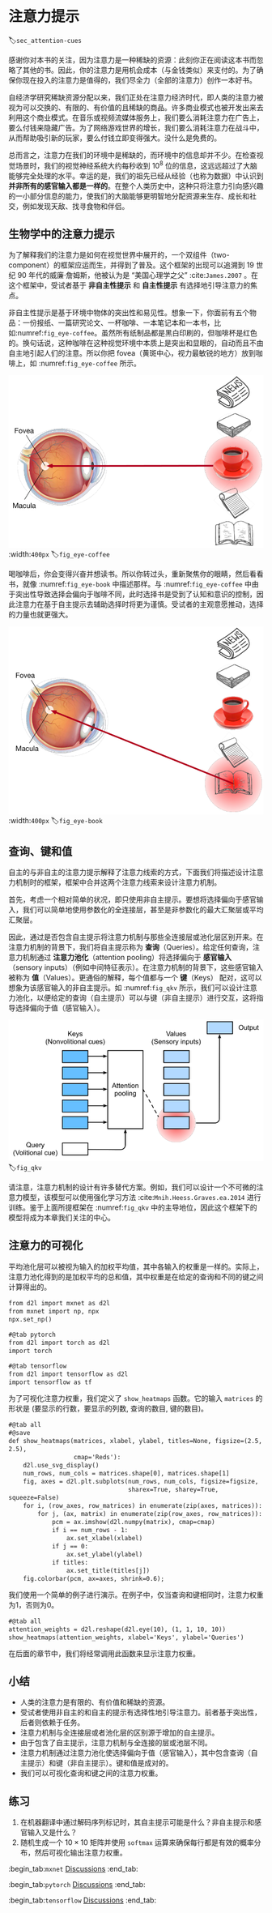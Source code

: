 # 注意力提示
:label:`sec_attention-cues`

感谢你对本书的关注，因为注意力是一种稀缺的资源：此刻你正在阅读这本书而忽略了其他的书。因此，你的注意力是用机会成本（与金钱类似）来支付的。为了确保你现在投入的注意力是值得的，我们尽全力（全部的注意力）创作一本好书。

自经济学研究稀缺资源分配以来，我们正处在注意力经济时代，即人类的注意力被视为可以交换的、有限的、有价值的且稀缺的商品。许多商业模式也被开发出来去利用这个商业模式。在音乐或视频流媒体服务上，我们要么消耗注意力在广告上，要么付钱来隐藏广告。为了网络游戏世界的增长，我们要么消耗注意力在战斗中，从而帮助吸引新的玩家，要么付钱立即变得强大。没什么是免费的。

总而言之，注意力在我们的环境中是稀缺的，而环境中的信息却并不少。在检查视觉场景时，我们的视觉神经系统大约每秒收到 $10^8$ 位的信息，这远远超过了大脑能够完全处理的水平。幸运的是，我们的祖先已经从经验（也称为数据）中认识到 **并非所有的感官输入都是一样的**。在整个人类历史中，这种只将注意力引向感兴趣的一小部分信息的能力，使我们的大脑能够更明智地分配资源来生存、成长和社交，例如发现天敌、找寻食物和伴侣。

## 生物学中的注意力提示

为了解释我们的注意力是如何在视觉世界中展开的，一个双组件（two-component）的框架应运而生，并得到了普及。这个框架的出现可以追溯到 19 世纪 90 年代的威廉·詹姆斯，他被认为是 “美国心理学之父” :cite:`James.2007` 。在这个框架中，受试者基于 **非自主性提示** 和 **自主性提示** 有选择地引导注意力的焦点。

非自主性提示是基于环境中物体的突出性和易见性。想象一下，你面前有五个物品：一份报纸、一篇研究论文、一杯咖啡、一本笔记本和一本书，比如:numref:`fig_eye-coffee`。虽然所有纸制品都是黑白印刷的，但咖啡杯是红色的。换句话说，这种咖啡在这种视觉环境中本质上是突出和显眼的，自动而且不由自主地引起人们的注意。所以你把 fovea（黄斑中心，视力最敏锐的地方）放到咖啡上，如 :numref:`fig_eye-coffee` 所示。

![使用基于突出性的非自主性提示（红杯子，而非纸张），注意力不自主地指向了咖啡。](../img/eye-coffee.svg)
:width:`400px`
:label:`fig_eye-coffee`

喝咖啡后，你会变得兴奋并想读书。所以你转过头，重新聚焦你的眼睛，然后看看书，就像 :numref:`fig_eye-book` 中描述那样。与 :numref:`fig_eye-coffee` 中由于突出性导致选择会偏向于咖啡不同，此时选择书是受到了认知和意识的控制，因此注意力在基于自主提示去辅助选择时将更为谨慎。受试者的主观意愿推动，选择的力量也就更强大。

![通过使用依赖于任务的意志提示（想读一本书），注意力被引导到自主控制的书上。](../img/eye-book.svg)
:width:`400px`
:label:`fig_eye-book`

## 查询、键和值

自主的与非自主的注意力提示解释了注意力线索的方式，下面我们将描述设计注意力机制时的框架，框架中合并这两个注意力线索来设计注意力机制。

首先，考虑一个相对简单的状况，即只使用非自主提示。要想将选择偏向于感官输入，我们可以简单地使用参数化的全连接层，甚至是非参数化的最大汇聚层或平均汇聚层。

因此，通过是否包含自主提示将注意力机制与那些全连接层或池化层区别开来。在注意力机制的背景下，我们将自主提示称为 **查询**（Queries）。给定任何查询，注意力机制通过 **注意力池化**（attention pooling）将选择偏向于 **感官输入**（sensory inputs）（例如中间特征表示）。在注意力机制的背景下，这些感官输入被称为 **值**（Values）。更通俗的解释，每个值都与一个 **键**（Keys） 配对，这可以想象为该感官输入的非自主提示。如 :numref:`fig_qkv` 所示，我们可以设计注意力池化，以便给定的查询（自主提示）可以与键（非自主提示）进行交互，这将指导选择偏向于值（感官输入）。

![注意力机制通过注意力池化将 **查询**（自主提示）和 **键**（非自主提示）结合在一起实现对 **值**（感官输入）的选择偏向。](../img/qkv.svg)
:label:`fig_qkv`

请注意，注意力机制的设计有许多替代方案。例如，我们可以设计一个不可微的注意力模型，该模型可以使用强化学习方法 :cite:`Mnih.Heess.Graves.ea.2014` 进行训练。鉴于上面所提框架在 :numref:`fig_qkv` 中的主导地位，因此这个框架下的模型将成为本章我们关注的中心。

## 注意力的可视化

平均池化层可以被视为输入的加权平均值，其中各输入的权重是一样的。实际上，注意力池化得到的是加权平均的总和值，其中权重是在给定的查询和不同的键之间计算得出的。

```{.python .input}
from d2l import mxnet as d2l
from mxnet import np, npx
npx.set_np()
```

```{.python .input}
#@tab pytorch
from d2l import torch as d2l
import torch
```

```{.python .input}
#@tab tensorflow
from d2l import tensorflow as d2l
import tensorflow as tf
```

为了可视化注意力权重，我们定义了 `show_heatmaps` 函数。它的输入 `matrices` 的形状是 (要显示的行数，要显示的列数, 查询的数目, 键的数目)。

```{.python .input}
#@tab all
#@save
def show_heatmaps(matrices, xlabel, ylabel, titles=None, figsize=(2.5, 2.5),
                  cmap='Reds'):
    d2l.use_svg_display()
    num_rows, num_cols = matrices.shape[0], matrices.shape[1]
    fig, axes = d2l.plt.subplots(num_rows, num_cols, figsize=figsize,
                                 sharex=True, sharey=True, squeeze=False)
    for i, (row_axes, row_matrices) in enumerate(zip(axes, matrices)):
        for j, (ax, matrix) in enumerate(zip(row_axes, row_matrices)):
            pcm = ax.imshow(d2l.numpy(matrix), cmap=cmap)
            if i == num_rows - 1:
                ax.set_xlabel(xlabel)
            if j == 0:
                ax.set_ylabel(ylabel)
            if titles:
                ax.set_title(titles[j])
    fig.colorbar(pcm, ax=axes, shrink=0.6);
```

我们使用一个简单的例子进行演示。在例子中，仅当查询和键相同时，注意力权重为1，否则为0。

```{.python .input}
#@tab all
attention_weights = d2l.reshape(d2l.eye(10), (1, 1, 10, 10))
show_heatmaps(attention_weights, xlabel='Keys', ylabel='Queries')
```

在后面的章节中，我们将经常调用此函数来显示注意力权重。

## 小结

* 人类的注意力是有限的、有价值和稀缺的资源。
* 受试者使用非自主的和自主的提示有选择性地引导注意力。前者基于突出性，后者则依赖于任务。
* 注意力机制与全连接层或者池化层的区别源于增加的自主提示。
* 由于包含了自主提示，注意力机制与全连接的层或池层不同。
* 注意力机制通过注意力池化使选择偏向于值（感官输入），其中包含查询（自主提示）和键（非自主提示）。键和值是成对的。
* 我们可以可视化查询和键之间的注意力权重。

## 练习

1. 在机器翻译中通过解码序列标记时，其自主提示可能是什么？非自主提示和感官输入又是什么？
1. 随机生成一个 $10 \times 10$ 矩阵并使用 `softmax` 运算来确保每行都是有效的概率分布，然后可视化输出注意力权重。

:begin_tab:`mxnet`
[Discussions](https://discuss.d2l.ai/t/1596)
:end_tab:

:begin_tab:`pytorch`
[Discussions](https://discuss.d2l.ai/t/1592)
:end_tab:

:begin_tab:`tensorflow`
[Discussions](https://discuss.d2l.ai/t/1710)
:end_tab: